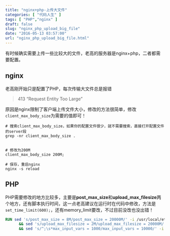 ```yaml
---
title: "nginx+php-上传大文件"
categories: [ "代码人生" ]
tags: [ "PHP","nginx" ]
draft: false
slug: "nginx_php_upload_big_file"
date: "2016-05-13 03:57:00"
url: "nginx_php_upload_big_file.html"
---
```


有时候确实需要上传一些比较大的文件，老高的服务器是nginx+php，二者都需要配置。


<!--more-->


## nginx

老高刚开始只是配置了PHP，每次传输大文件总是报错

> 413 “Request Entity Too Large”

原因是nginx限制了客户端上传文件大小，修改的方法很简单，修改`client_max_body_size`为需要的值即可！

```
# 搜索client_max_body_size，如果你的配置文件很少，就不需要搜索，直接打开配置文件的server段
grep -nr client_max_body_size .


# 修改为200M
client_max_body_size 200M;

# 保存，重启nginx
nginx -s reload
```



## PHP

PHP需要修改的地方比较多，主要是**post_max_size**和**upload_max_filesize**两个地方，还有脚本执行时间，这一点老高建议在运行时在代码中修改，方法是`set_time_limit(600);`，还有memory_limit要改，不过目前没改也没出错！

```Dockerfile
RUN sed 's/post_max_size = 8M/post_max_size = 20000M/' -i /usr/local/etc/php/php.ini \
      && sed 's/upload_max_filesize = 2M/upload_max_filesize = 20000M/' -i /usr/local/etc/php/php.ini \
      && sed 's/^;\s*max_input_vars = 1000/max_input_vars = 10000/' -i /usr/local/etc/php/php.ini 
```